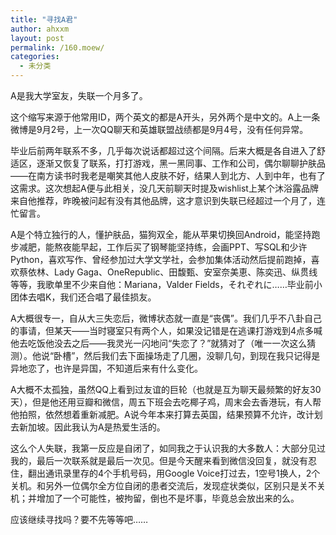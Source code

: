 ```yaml
---
title: "寻找A君"
author: ahxxm
layout: post
permalink: /160.moew/
categories:
  - 未分类
---
```


A是我大学室友，失联一个月多了。

<!--more-->

这个缩写来源于他常用ID，两个英文的都是A开头，另外两个是中文的。A上一条微博是9月2号，上一次QQ聊天和英雄联盟战绩都是9月4号，没有任何异常。

毕业后前两年联系不多，几乎每次说话都超过这个间隔。后来大概是各自进入了舒适区，逐渐又恢复了联系，打打游戏，黑一黑同事、工作和公司，偶尔聊聊护肤品——在南方读书时我老是嘲笑其他人皮肤不好，结果人到北方、人到中年，也有了这需求。这次想起A便与此相关，没几天前聊天时提及wishlist上某个沐浴露品牌来自他推荐，昨晚被问起有没有其他品牌，这才意识到失联已经超过一个月了，连忙留言。

A是个特立独行的人，懂护肤品，猫狗双全，能从苹果切换回Android，能坚持跑步减肥，能熬夜能早起，工作后买了钢琴能坚持练，会画PPT、写SQL和少许Python，喜欢写作、曾经参加过大学文学社，会参加集体活动然后提前跑掉，喜欢蔡依林、Lady Gaga、OneRepublic、田馥甄、安室奈美恵、陈奕迅、纵贯线等等，我歌单里不少来自他：Mariana，Valder Fields，それぞれに……毕业前小团体去唱K，我们还合唱了最佳损友。

A大概很专一，自从大三失恋后，微博状态就一直是“丧偶”。我们几乎不八卦自己的事请，但某天——当时寝室只有两个人，如果没记错是在逃课打游戏到4点多喊他去吃饭他没去之后——我灵光一闪地问“失恋了？”就猜对了（唯一一次这么猜测）。他说“卧槽”，然后我们去下面操场走了几圈，没聊几句，到现在我只记得是异地恋了，也许是异国，不知道后来有什么变化。

A大概不太孤独，虽然QQ上看到过友谊的巨轮（也就是互为聊天最频繁的好友30天），但是他还用豆瓣和微信，周五下班会去吃椰子鸡，周末会去香港玩，有人帮他拍照，依然想着重新减肥。A说今年本来打算去英国，结果预算不允许，改计划去新加坡。因此我认为A是热爱生活的。

这么个人失联，我第一反应是自闭了，如同我之于认识我的大多数人：大部分见过我的，最后一次联系就是最后一次见。但是今天醒来看到微信没回复，就没有忍住，翻出通讯录里存的4个手机号码，用Google Voice打过去，1空号1换人，2个关机。和另外一位偶尔全方位自闭的患者交流后，发现症状类似，区别只是关不关机；并增加了一个可能性，被拘留，倒也不是坏事，毕竟总会放出来的么。

应该继续寻找吗？要不先等等吧……
